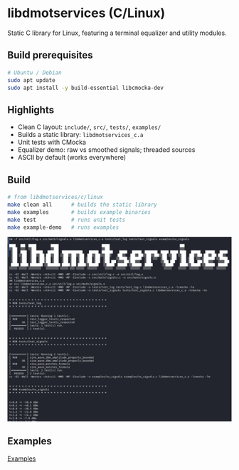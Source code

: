 # libdmotservices (C/Linux)

Static C library for Linux, featuring a terminal equalizer and utility modules.

## Build prerequisites

```bash
# Ubuntu / Debian
sudo apt update
sudo apt install -y build-essential libcmocka-dev
```

## Highlights

- Clean C layout: `include/`, `src/`, `tests/`, `examples/`
- Builds a static library: `libdmotservices_c.a`
- Unit tests with CMocka
- Equalizer demo: raw vs smoothed signals; threaded sources
- ASCII by default (works everywhere)

## Build

```bash
# from libdmotservices/c/linux
make clean all      # builds the static library
make examples       # builds example binaries
make test           # runs unit tests
make example-demo   # runs examples
```

![C/Linux build screenshot](libdmotservices-c-linux.png)

## Examples

[Examples](examples/README.md)